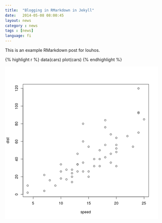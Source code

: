 ```yaml
---
title:  "Blogging in RMarkdown in Jekyll"
date:   2014-05-08 08:00:45
layout: news
category : news
tags : [news]
language: fi
---
```



This is an example RMarkdown post for louhos.


{% highlight r %}
data(cars)
plot(cars)
{% endhighlight %}

![center](/figs/2014-05-08-demo-postaus-eka/ekademo1.png) 



